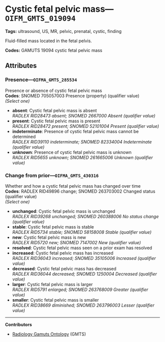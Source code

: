# Cystic fetal pelvic mass—`OIFM_GMTS_019094`

**Tags:** ultrasound, US, MR, pelvic, prenatal, cystic, finding

Fluid-filled mass located in the fetal pelvis.

**Codes:** GAMUTS 19094 cystic fetal pelvic mass

## Attributes

### Presence—`OIFMA_GMTS_285534`

Presence or absence of cystic fetal pelvic mass  
**Codes**: SNOMED 705057003 Presence (property) (qualifier value)  
*(Select one)*

- **absent**: Cystic fetal pelvic mass is absent  
_RADLEX RID28473 absent; SNOMED 2667000 Absent (qualifier value)_
- **present**: Cystic fetal pelvic mass is present  
_RADLEX RID28472 present; SNOMED 52101004 Present (qualifier value)_
- **indeterminate**: Presence of cystic fetal pelvic mass cannot be determined  
_RADLEX RID39110 indeterminate; SNOMED 82334004 Indeterminate (qualifier value)_
- **unknown**: Presence of cystic fetal pelvic mass is unknown  
_RADLEX RID5655 unknown; SNOMED 261665006 Unknown (qualifier value)_

### Change from prior—`OIFMA_GMTS_430316`

Whether and how a cystic fetal pelvic mass has changed over time  
**Codes**: RADLEX RID49896 change; SNOMED 263703002 Changed status (qualifier value)  
*(Select one)*

- **unchanged**: Cystic fetal pelvic mass is unchanged  
_RADLEX RID39268 unchanged; SNOMED 260388006 No status change (qualifier value)_
- **stable**: Cystic fetal pelvic mass is stable  
_RADLEX RID5734 stable; SNOMED 58158008 Stable (qualifier value)_
- **new**: Cystic fetal pelvic mass is new  
_RADLEX RID5720 new; SNOMED 7147002 New (qualifier value)_
- **resolved**: Cystic fetal pelvic mass seen on a prior exam has resolved  
- **increased**: Cystic fetal pelvic mass has increased  
_RADLEX RID36043 increased; SNOMED 35105006 Increased (qualifier value)_
- **decreased**: Cystic fetal pelvic mass has decreased  
_RADLEX RID36044 decreased; SNOMED 1250004 Decreased (qualifier value)_
- **larger**: Cystic fetal pelvic mass is larger  
_RADLEX RID5791 enlarged; SNOMED 263768009 Greater (qualifier value)_
- **smaller**: Cystic fetal pelvic mass is smaller  
_RADLEX RID38669 diminished; SNOMED 263796003 Lesser (qualifier value)_

---

**Contributors**

- [Radiology Gamuts Ontology](https://gamuts.net/) (GMTS)